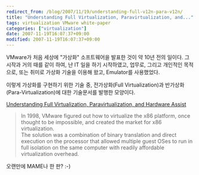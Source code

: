 ```yaml
---
redirect_from: /blog/2007/11/19/understanding-full-v12n-para-v12n/
title: "Understanding Full Virtualization, Paravirtualization, and..."
tags: virtualization VMware white-paper
categories: ["virtualization"]
date: 2007-11-19T16:07:37+09:00
modified: 2007-11-19T16:07:37+09:00
---
```

VMware가 처음 세상에 "가상화" 소프트웨어을 발표한 것이 약 10년 전의
일이다. 그 시작과 거의 때를 같이 하여, 난 IT 일을 하기 시작하였고,
업무로, 그리고 개인적인 목적으로, 또는 취미로 가상화 기술을 이용해
왔고, Emulator를 사용했었다.

이렇게 가상화를 구현하기 위한 기술 중, 전가상화(Full Virtualization)과
반가상화(Para-Virtualization)에 대한 기술문서를 발행한 모양이다.

[Understanding Full Virtualization, Paravirtualization, and Hardware Assist](http://www.vmware.com/resources/techresources/1008)

> In 1998, VMware figured out how to virtualize the x86 platform,
> once thought to be impossible, and created the market for x86
> virtualization.   
> The solution was a combination of binary translation and direct
> execution on the processor that allowed multiple guest OSes to
> run in full isolation on the same computer with readily affordable
> virtualization overhead.

오랜만에 MAME나 한 판? :-)
